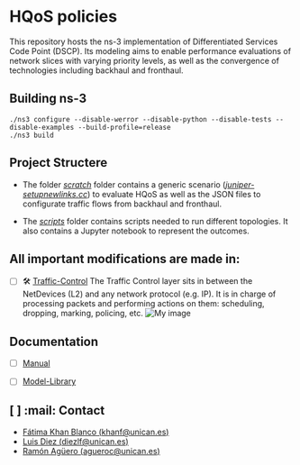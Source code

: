 # HQoS policies 
This repository hosts the ns-3 implementation of Differentiated Services Code Point (DSCP). Its modeling aims to enable performance evaluations of network slices with varying priority levels, as well as the convergence of technologies including backhaul and fronthaul.

## Building ns-3
```
./ns3 configure --disable-werror --disable-python --disable-tests --disable-examples --build-profile=release
./ns3 build
```
## Project Structere

- The folder [_scratch_](./ns-allinone-3.35/ns-3.35/scratch/) folder contains a generic scenario ([_juniper-setupnewlinks.cc_](./ns-allinone-3.39/ns-3.39/scratch/juniper-setupnewlinks.cc)) to evaluate HQoS as well as the JSON files to configurate traffic flows from backhaul and fronthaul.

- The [_scripts_](./scripts/) folder contains scripts needed to run different topologies. It also contains a Jupyter notebook to represent the outcomes.

## All important modifications are made in:

- [ ] :hammer_and_wrench: [Traffic-Control](https://www.nsnam.org/docs/models/html/traffic-control.html) The Traffic Control layer sits in between the NetDevices (L2) and any network protocol (e.g. IP). It is in charge of processing packets and performing actions on them: scheduling, dropping, marking, policing, etc.
![My image](/docs/tfl.png)

## Documentation

- [ ] [Manual](https://www.nsnam.org/docs/release/3.39/manual/html/index.html) 
- [ ] [Model-Library](https://www.nsnam.org/docs/release/3.39/models/html/index.html)


## [ ] :mail:  Contact 
* [Fátima Khan Blanco (khanf@unican.es)](mailto:khanf@unican.es)
* [Luis Diez (diezlf@unican.es)](mailto:diezlf@unican.es)
* [Ramón Agüero (agueroc@unican.es)](mailto:agueroc@unican.es)